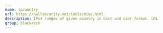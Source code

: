 ```yaml
---
name: ipcountry
url: https://nullsecurity.net/tools/misc.html
description: IPv4 ranges of given country in host and cidr format. URL : https://nullsecurity.net/tools/misc.html Groups : blackarch blackarch-misc
group: blackarch
---
```

